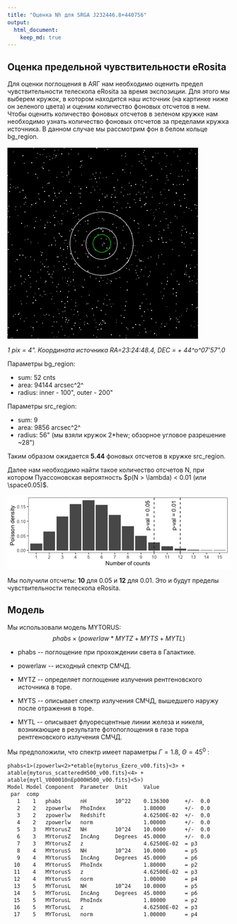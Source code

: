 ```yaml
---
title: "Оценка Nh для SRGA J232446.8+440756"
output: 
  html_document:
    keep_md: true
---
```




## Оценка предельной чувствительности eRosita

Для оценки поглощения в АЯГ нам необходимо оценить предел чувствительности телескопа eRosita за время экспозиции. Для этого мы выберем кружок, в котором находится наш источник (на картинке ниже он зеленого цвета) и оценим количество фоновых отсчетов в нем. Чтобы оценить количество фоновых отсчетов в зеленом кружке нам необходимо узнать количество фоновых отсчетов за пределами кружка источника. В данном случае мы рассмотрим фон в белом кольце bg_region.

![](resources/img.png)

*1 pix = 4". Координата источника RA=23:24:48.4, DEC = + 44^o^07'57".0*




Параметры bg_region:  

* sum: 52 cnts  
* area: 94144 arcsec^2^  
* radius: inner - 100", outer - 200"  

Параметры src_region:  

* sum: 9  
* area: 9856 arcsec^2^  
* radius: 56" (мы взяли кружок 2*hew; обзорное угловое разрешение ~28")  



Таким образом ожидается **5.44** фоновых отсчетов в кружке src_region.


Далее нам необходимо найти такое количество отсчетов N, при котором Пуассоновская вероятность $p(N > \lambda) < 0.01 (или \space0.05)$. 


![](Summary_files/figure-html/unnamed-chunk-1-1.png)<!-- -->

Мы получили отсчеты: **10** для 0.05 и **12** для 0.01. Это и будут пределы чувствительности телескопа eRosita. 


## Модель

Мы использовали модель MYTORUS: $$  phabs×(powerlaw * MYTZ + MYTS + MYTL)$$

* phabs -- поглощение при прохождении света в Галактике.

* powerlaw -- исходный спектр СМЧД.

* MYTZ -- определяет поглощение излучения рентгеновского источника в торе. 

* MYTS -- описывает спектр излучения СМЧД, вышедшего наружу после отражения в торе.

* MYTL -- описывает флуоресцентные линии железа и никеля, возникающие в результате фотопоглощения в газе тора рентгеновского излучения СМЧД.

Мы предположили, что спектр имеет параметры $\Gamma = 1.8$, $\Theta = 45^0$ :

```
phabs<1>(zpowerlw<2>*etable{mytorus_Ezero_v00.fits}<3> + atable{mytorus_scatteredH500_v00.fits}<4> + atable{mytl_V000010nEp000H500_v00.fits}<5>)
Model Model Component  Parameter  Unit     Value
 par  comp
   1    1   phabs      nH         10^22    0.136300     +/-  0.0          
   2    2   zpowerlw   PhoIndex            1.80000      +/-  0.0          
   3    2   zpowerlw   Redshift            4.62500E-02  +/-  0.0          
   4    2   zpowerlw   norm                1.00000      +/-  0.0          
   5    3   MYtorusZ   NH         10^24    10.0000      +/-  0.0          
   6    3   MYtorusZ   IncAng     Degrees  45.0000      +/-  0.0          
   7    3   MYtorusZ   z                   4.62500E-02  = p3
   8    4   MYtorusS   NH         10^24    10.0000      = p5
   9    4   MYtorusS   IncAng     Degrees  45.0000      = p6
  10    4   MYtorusS   PhoIndx             1.80000      = p2
  11    4   MYtorusS   z                   4.62500E-02  = p3
  12    4   MYtorusS   norm                1.00000      = p4
  13    5   MYTorusL   NH         10^24    10.0000      = p5
  14    5   MYTorusL   IncAng     Degrees  45.0000      = p6
  15    5   MYTorusL   PhoIndx             1.80000      = p2
  16    5   MYTorusL   z                   4.62500E-02  = p3
  17    5   MYTorusL   norm                1.00000      = p4
```




